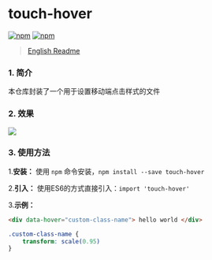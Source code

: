 # touch-hover
[![npm](https://img.shields.io/npm/v/touch-hover.svg)](https://www.npmjs.com/package/touch-hover) [![npm](https://img.shields.io/npm/dt/touch-hover.svg)](https://www.npmjs.com/package/touch-hover)
> [English Readme](https://github.com/lixilin123/touch-hover)
### 1. 简介
本仓库封装了一个用于设置移动端点击样式的文件
### 2. 效果
![](https://user-images.githubusercontent.com/34760420/39755381-34376bbc-52f8-11e8-9efd-2333a6b29de1.gif)
### 3. 使用方法
1.**安装：** 使用 `npm` 命令安装，`npm install --save touch-hover`

2.**引入：** 使用ES6的方式直接引入：`import 'touch-hover'`

3.**示例：**
```html
<div data-hover="custom-class-name"> hello world </div>
```
``` css
.custom-class-name {
	transform: scale(0.95)
}
```